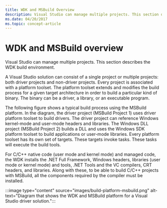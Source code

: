 ```yaml
---
title: WDK and MSBuild Overview
description: Visual Studio can manage multiple projects. This section describes the WDK build environment.
ms.date: 04/20/2017
ms.topic: concept-article
---
```


# WDK and MSBuild overview

Visual Studio can manage multiple projects. This section describes the WDK build environment.

A Visual Studio solution can consist of a single project or multiple projects: both driver projects and non-driver projects. Every project is associated with a platform toolset. The platform toolset extends and modifies the build process for a given target architecture in order to build a particular kind of binary. The binary can be a driver, a library, or an executable program.

The following figure shows a typical build process using the MSBuild platform. In the diagram, the driver project (MSBuild Project 1) uses driver platform toolset to build drivers. The driver project can reference Windows kernel-mode and user-mode headers and libraries. The Windows DLL project (MSBuild Project 2) builds a DLL and uses the Windows SDK platform toolset to build applications or user-mode libraries. Every platform toolset has its own set of targets. These targets invoke tasks. These tasks will execute the build tools.

For C/C++ native code (user mode and kernel mode) and managed code, the WDK installs the .NET Full Framework, Windows headers, libraries (user mode or kernel mode) and tools, .NET Tools and the VC compilers, CRT headers, and libraries. Along with these, to be able to build C/C++ projects with MSBuild, all the components required by the compiler must be installed.

:::image type="content" source="images/build-platform-msbuild.png" alt-text="Diagram that shows the WDK and MSBuild platform for a Visual Studio driver solution.":::
